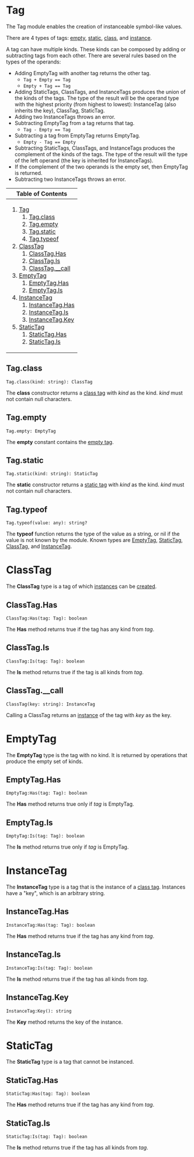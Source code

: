 # Tag
[Tag]: #tag

The Tag module enables the creation of instanceable symbol-like values.

There are 4 types of tags: [empty][EmptyTag], [static][StaticTag],
[class][ClassTag], and [instance][InstanceTag].

A tag can have multiple kinds. These kinds can be composed by adding or
subtracting tags from each other. There are several rules based on the types
of the operands:
- Adding EmptyTag with another tag returns the other tag.
    - `Tag + Empty == Tag`
    - `Empty + Tag == Tag`
- Adding StaticTags, ClassTags, and InstanceTags produces the union of the
  kinds of the tags. The type of the result will be the operand type with the
  highest priority (from highest to lowest): InstanceTag (also inherits the
  key), ClassTag, StaticTag.
- Adding two InstanceTags throws an error.
- Subtracting EmptyTag from a tag returns that tag.
    - `Tag - Empty == Tag`
- Subtracting a tag from EmptyTag returns EmptyTag.
    - `Empty - Tag == Empty`
- Subtracting StaticTags, ClassTags, and InstanceTags produces the complement
  of the kinds of the tags. The type of the result will the type of the left
  operand (the key is inherited for InstanceTags).
- If the complement of the two operands is the empty set, then EmptyTag is
  returned.
- Subtracting two InstanceTags throws an error.

<table>
<thead><tr><th>Table of Contents</th></tr></thead>
<tbody><tr><td>

1. [Tag][Tag]
	1. [Tag.class][Tag.class]
	2. [Tag.empty][Tag.empty]
	3. [Tag.static][Tag.static]
	4. [Tag.typeof][Tag.typeof]
2. [ClassTag][ClassTag]
	1. [ClassTag.Has][ClassTag.Has]
	2. [ClassTag.Is][ClassTag.Is]
	3. [ClassTag.__call][ClassTag.__call]
3. [EmptyTag][EmptyTag]
	1. [EmptyTag.Has][EmptyTag.Has]
	2. [EmptyTag.Is][EmptyTag.Is]
4. [InstanceTag][InstanceTag]
	1. [InstanceTag.Has][InstanceTag.Has]
	2. [InstanceTag.Is][InstanceTag.Is]
	3. [InstanceTag.Key][InstanceTag.Key]
5. [StaticTag][StaticTag]
	1. [StaticTag.Has][StaticTag.Has]
	2. [StaticTag.Is][StaticTag.Is]

</td></tr></tbody>
</table>

## Tag.class
[Tag.class]: #tagclass
```
Tag.class(kind: string): ClassTag
```

The **class** constructor returns a [class tag][ClassTag] with *kind* as
the kind. *kind* must not contain null characters.

## Tag.empty
[Tag.empty]: #tagempty
```
Tag.empty: EmptyTag
```

The **empty** constant contains the [empty tag][EmptyTag].

## Tag.static
[Tag.static]: #tagstatic
```
Tag.static(kind: string): StaticTag
```

The **static** constructor returns a [static tag][StaticTag] with *kind*
as the kind. *kind* must not contain null characters.

## Tag.typeof
[Tag.typeof]: #tagtypeof
```
Tag.typeof(value: any): string?
```

The **typeof** function returns the type of the value as a string, or
nil if the value is not known by the module. Known types are
[EmptyTag][EmptyTag], [StaticTag][StaticTag], [ClassTag][ClassTag], and
[InstanceTag][InstanceTag].

# ClassTag
[ClassTag]: #classtag

The **ClassTag** type is a tag of which
[instances][InstanceTag] can be [created][ClassTag.__call].

## ClassTag.Has
[ClassTag.Has]: #classtaghas
```
ClassTag:Has(tag: Tag): boolean
```

The **Has** method returns true if the tag has any kind from *tag*.

## ClassTag.Is
[ClassTag.Is]: #classtagis
```
ClassTag:Is(tag: Tag): boolean
```

The **Is** method returns true if the tag is all kinds from *tag*.

## ClassTag.__call
[ClassTag.__call]: #classtag__call
```
ClassTag(key: string): InstanceTag
```

Calling a ClassTag returns an [instance][InstanceTag] of the tag with
*key* as the key.

# EmptyTag
[EmptyTag]: #emptytag

The **EmptyTag** type is the tag with no kind. It is returned by
operations that produce the empty set of kinds.

## EmptyTag.Has
[EmptyTag.Has]: #emptytaghas
```
EmptyTag:Has(tag: Tag): boolean
```

The **Has** method returns true only if *tag* is EmptyTag.

## EmptyTag.Is
[EmptyTag.Is]: #emptytagis
```
EmptyTag:Is(tag: Tag): boolean
```

The **Is** method returns true only if *tag* is EmptyTag.

# InstanceTag
[InstanceTag]: #instancetag

The **InstanceTag** type is a tag that is the instance of a [class
tag][ClassTag]. Instances have a "key", which is an arbitrary string.

## InstanceTag.Has
[InstanceTag.Has]: #instancetaghas
```
InstanceTag:Has(tag: Tag): boolean
```

The **Has** method returns true if the tag has any kind from *tag*.

## InstanceTag.Is
[InstanceTag.Is]: #instancetagis
```
InstanceTag:Is(tag: Tag): boolean
```

The **Is** method returns true if the tag has all kinds from *tag*.

## InstanceTag.Key
[InstanceTag.Key]: #instancetagkey
```
InstanceTag:Key(): string
```

The **Key** method returns the key of the instance.

# StaticTag
[StaticTag]: #statictag

The **StaticTag** type is a tag that cannot be instanced.

## StaticTag.Has
[StaticTag.Has]: #statictaghas
```
StaticTag:Has(tag: Tag): boolean
```

The **Has** method returns true if the tag has any kind from *tag*.

## StaticTag.Is
[StaticTag.Is]: #statictagis
```
StaticTag:Is(tag: Tag): boolean
```

The **Is** method returns true if the tag has all kinds from *tag*.

